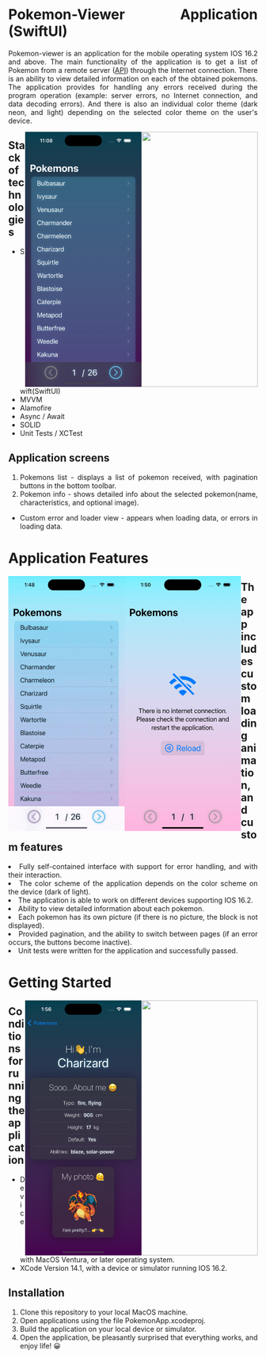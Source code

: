 <div align="justify">

# Pokemon-Viewer Application (SwiftUI)

Pokemon-viewer is an application for the mobile operating system IOS 16.2 and above. The main functionality of the application is to get a list of Pokemon from a remote server (<a href="https://pokeapi.co/api/v2/pokemon">API</a>) through the Internet connection. There is an ability to view detailed information on each of the obtained pokemons. 
The application provides for handling any errors received during the program operation (example: server errors, no Internet connection, and data decoding errors).
And there is also an individual color theme (dark neon, and light) depending on the selected color theme on the user's device.

<img src="PokemonApp/Assets.xcassets/Example/Gifs/ListScreenDarkGif.dataset/ListScreenDarkGif1.gif" width="235" height="515" align="right">
<img src="PokemonApp/Assets.xcassets/Example/Images/ListScreenDark.imageset/ListScreenDark.jpg" width="235" height="515" align="right">

 ## Stack of technologies

- Swift(SwiftUI)
- MVVM
- Alamofire
- Async / Await
- SOLID
- Unit Tests / XCTest
  
## Application screens

1. Pokemons list - displays a list of pokemon received, with pagination buttons in the bottom toolbar.
2. Pokemon info - shows detailed info about the selected pokemon(name, characteristics, and optional image).
- Custom error and loader view - appears when loading data, or errors in loading data. 

# Application Features

<img src="PokemonApp/Assets.xcassets/Example/Gifs/ListErrorLightGif.dataset/ListErrorLightGif1.gif" width="235" height="515" align="left">
<img src="PokemonApp/Assets.xcassets/Example/Images/ListErrorList.imageset/ListErrorList.jpg" width="235" height="515" align="left">

## The app includes custom loading animation, and custom features

<dl>
  <li>
     Fully self-contained interface with support for error handling, and with their interaction.
  </li>
  <li>
     The color scheme of the application depends on the color scheme on the device (dark of light).
  </li>
  <li>
     The application is able to work on different devices supporting IOS 16.2.
  </li>
  <li>
     Ability to view detailed information about each pokemon.
  </li>
  <li>
     Each pokemon has its own picture (if there is no picture, the block is not displayed).
  </li>
  <li>
     Provided pagination, and the ability to switch between pages (if an error occurs, the buttons become inactive).
  </li>
  <li>
     Unit tests were written for the application and successfully passed.
  </li>
</dl>

# Getting Started

<img src="PokemonApp/Assets.xcassets/Example/Gifs/ErrorAndListScreenDark.dataset/ErrorAndListScreenDark1.gif" width="235" height="515" align="right">
<img src="PokemonApp/Assets.xcassets/Example/Images/DetailScreenDark.imageset/DetailScreenDark.jpg" width="235" height="515" align="right">

## Conditions for running the application 

- Device with MacOS Ventura, or later operating system.
- XCode Version 14.1, with a device or simulator running IOS 16.2.

## Installation

1. Clone this repository to your local MacOS machine.
2. Open applications using the file PokemonApp.xcodeproj.
3. Build the application on your local device or simulator.
4. Open the application, be pleasantly surprised that everything works, and enjoy life! 😀
</div>
